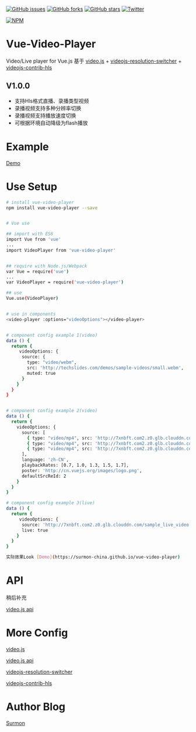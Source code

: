 [![GitHub issues](https://img.shields.io/github/issues/surmon-china/vue-video-player.svg?style=flat-square)](https://github.com/surmon-china/vue-video-player/issues)
[![GitHub forks](https://img.shields.io/github/forks/surmon-china/vue-video-player.svg?style=flat-square)](https://github.com/surmon-china/vue-video-player/network)
[![GitHub stars](https://img.shields.io/github/stars/surmon-china/vue-video-player.svg?style=flat-square)](https://github.com/surmon-china/vue-video-player/stargazers)
[![Twitter](https://img.shields.io/twitter/url/https/github.com/surmon-china/vue-video-player.svg?style=flat-square)](https://twitter.com/intent/tweet?text=Wow:&url=%5Bobject%20Object%5D)

[![NPM](https://nodei.co/npm/vue-video-player.png?downloads=true&downloadRank=true&stars=true)](https://nodei.co/npm/vue-video-player/)


# Vue-Video-Player
Video/Live player for Vue.js
基于 [video.js](https://github.com/videojs/video.js) + [videojs-resolution-switcher](https://github.com/kmoskwiak/videojs-resolution-switcher) + [videojs-contrib-hls](https://github.com/videojs/videojs-contrib-hls)


## V1.0.0

  - 支持Hls格式直播、录播类型视频
  - 录播视频支持多种分辨率切换
  - 录播视频支持播放速度切换
  - 可根据环境自动降级为flash播放

# Example
[Demo](https://surmon-china.github.io/vue-video-player)


# Use Setup

``` bash
# install vue-video-player
npm install vue-video-player --save


# Vue use

## import with ES6
import Vue from 'vue'
...
import VideoPlayer from 'vue-video-player'


## require with Node.js/Webpack
var Vue = require('vue')
...
var VideoPlayer = require('vue-video-player')

## use
Vue.use(VideoPlayer)


# use in components
<video-player :options="videoOptions"></video-player>


# component config example 1(video)
data () {
  return {
     videoOptions: {
      source: {
        type: "video/webm", 
        src: 'http://techslides.com/demos/sample-videos/small.webm',
        muted: true
      }
    }
  }
}


# component config example 2(video)
data () {
  return {
    videoOptions: {
      source: [
        { type: "video/mp4", src: 'http://7xnbft.com2.z0.glb.clouddn.com/sample_video_H.mp4', label: '原画', res: 1 },
        { type: "video/mp4", src: 'http://7xnbft.com2.z0.glb.clouddn.com/sample_video_M.mp4', label: '高清', res: 2 },
        { type: "video/mp4", src: 'http://7xnbft.com2.z0.glb.clouddn.com/sample_video_L.mp4', label: '流畅', res: 3 }
      ],
      language: 'zh-CN',
      playbackRates: [0.7, 1.0, 1.3, 1.5, 1.7],
      poster: 'http://cn.vuejs.org/images/logo.png',
      defaultSrcReId: 2
    }
  }
}

# component config example 3(live)
data () {
  return {
     videoOptions: {
      source: 'http://7xnbft.com2.z0.glb.clouddn.com/sample_live_video.hls',
      live: true
    }
  }
}

实际效果Look [Demo](https://surmon-china.github.io/vue-video-player)


```

# API

稍后补充


[video.js api](http://docs.videojs.com/docs/api/player.html#Methodsmuted)

# More Config

[video.js](https://github.com/videojs/video.js)

[video.js api](http://docs.videojs.com/docs/api/player.html#Methodsmuted)

[videojs-resolution-switcher](https://github.com/kmoskwiak/videojs-resolution-switcher)

[videojs-contrib-hls](https://github.com/videojs/videojs-contrib-hls)


# Author Blog
[Surmon](http://surmon.me)
